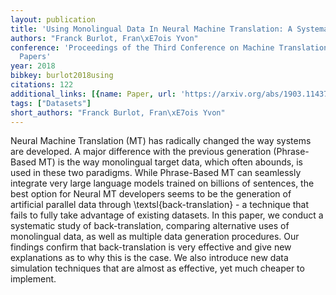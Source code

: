 ```yaml
---
layout: publication
title: 'Using Monolingual Data In Neural Machine Translation: A Systematic Study'
authors: "Franck Burlot, Fran\xE7ois Yvon"
conference: 'Proceedings of the Third Conference on Machine Translation: Research
  Papers'
year: 2018
bibkey: burlot2018using
citations: 122
additional_links: [{name: Paper, url: 'https://arxiv.org/abs/1903.11437'}]
tags: ["Datasets"]
short_authors: "Franck Burlot, Fran\xE7ois Yvon"
---
```

Neural Machine Translation (MT) has radically changed the way systems are
developed. A major difference with the previous generation (Phrase-Based MT) is
the way monolingual target data, which often abounds, is used in these two
paradigms. While Phrase-Based MT can seamlessly integrate very large language
models trained on billions of sentences, the best option for Neural MT
developers seems to be the generation of artificial parallel data through
\textsl\{back-translation\} - a technique that fails to fully take advantage of
existing datasets. In this paper, we conduct a systematic study of
back-translation, comparing alternative uses of monolingual data, as well as
multiple data generation procedures. Our findings confirm that back-translation
is very effective and give new explanations as to why this is the case. We also
introduce new data simulation techniques that are almost as effective, yet much
cheaper to implement.